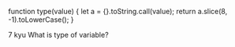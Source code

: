 function type(value) {
let a = {}.toString.call(value);
  return a.slice(8, -1).toLowerCase();
}

7 kyu
What is type of variable?
